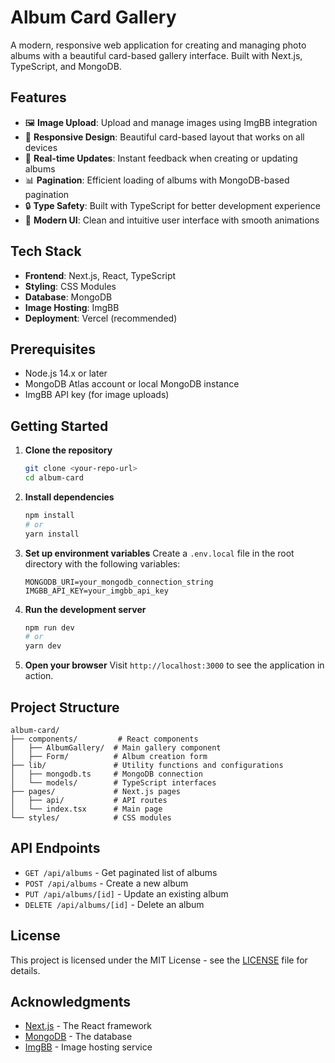 # Album Card Gallery

A modern, responsive web application for creating and managing photo albums with a beautiful card-based gallery interface. Built with Next.js, TypeScript, and MongoDB.

## Features

- 🖼️ **Image Upload**: Upload and manage images using ImgBB integration
- 📱 **Responsive Design**: Beautiful card-based layout that works on all devices
- 🔄 **Real-time Updates**: Instant feedback when creating or updating albums
- 📊 **Pagination**: Efficient loading of albums with MongoDB-based pagination
- 🔒 **Type Safety**: Built with TypeScript for better development experience
- 🎨 **Modern UI**: Clean and intuitive user interface with smooth animations

## Tech Stack

- **Frontend**: Next.js, React, TypeScript
- **Styling**: CSS Modules
- **Database**: MongoDB
- **Image Hosting**: ImgBB
- **Deployment**: Vercel (recommended)

## Prerequisites

- Node.js 14.x or later
- MongoDB Atlas account or local MongoDB instance
- ImgBB API key (for image uploads)

## Getting Started

1. **Clone the repository**

   ```bash
   git clone <your-repo-url>
   cd album-card
   ```

2. **Install dependencies**

   ```bash
   npm install
   # or
   yarn install
   ```

3. **Set up environment variables**
   Create a `.env.local` file in the root directory with the following variables:

   ```
   MONGODB_URI=your_mongodb_connection_string
   IMGBB_API_KEY=your_imgbb_api_key
   ```

4. **Run the development server**

   ```bash
   npm run dev
   # or
   yarn dev
   ```

5. **Open your browser**
   Visit `http://localhost:3000` to see the application in action.

## Project Structure

```
album-card/
├── components/         # React components
│   ├── AlbumGallery/  # Main gallery component
│   ├── Form/          # Album creation form
├── lib/               # Utility functions and configurations
│   ├── mongodb.ts     # MongoDB connection
│   └── models/        # TypeScript interfaces
├── pages/             # Next.js pages
│   ├── api/           # API routes
│   └── index.tsx      # Main page
└── styles/            # CSS modules
```

## API Endpoints

- `GET /api/albums` - Get paginated list of albums
- `POST /api/albums` - Create a new album
- `PUT /api/albums/[id]` - Update an existing album
- `DELETE /api/albums/[id]` - Delete an album

## License

This project is licensed under the MIT License - see the [LICENSE](LICENSE) file for details.

## Acknowledgments

- [Next.js](https://nextjs.org/) - The React framework
- [MongoDB](https://www.mongodb.com/) - The database
- [ImgBB](https://imgbb.com/) - Image hosting service
